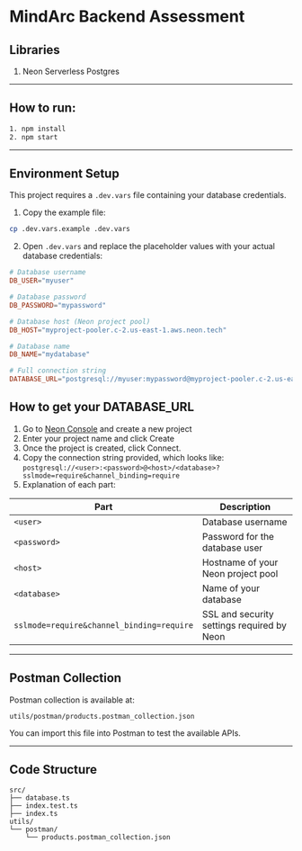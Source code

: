 # MindArc Backend Assessment

## Libraries
1. Neon Serverless Postgres

---

## How to run:

```bash
1. npm install
2. npm start
```

---

## Environment Setup

This project requires a `.dev.vars` file containing your database credentials.

1. Copy the example file:
```bash
cp .dev.vars.example .dev.vars
```
2. Open `.dev.vars` and replace the placeholder values with your actual database credentials:
```toml
# Database username
DB_USER="myuser"

# Database password
DB_PASSWORD="mypassword"

# Database host (Neon project pool)
DB_HOST="myproject-pooler.c-2.us-east-1.aws.neon.tech"

# Database name
DB_NAME="mydatabase"

# Full connection string
DATABASE_URL="postgresql://myuser:mypassword@myproject-pooler.c-2.us-east-1.aws.neon.tech/mydatabase?sslmode=require&channel_binding=require"
```

## How to get your DATABASE_URL

1. Go to [Neon Console](https://console.neon.tech/) and create a new project
2. Enter your project name and click Create
3. Once the project is created, click Connect.
4. Copy the connection string provided, which looks like:
`postgresql://<user>:<password>@<host>/<database>?sslmode=require&channel_binding=require`
5. Explanation of each part:

| Part       | Description |
|------------|-------------|
| `<user>`    | Database username |
| `<password>`| Password for the database user |
| `<host>`    | Hostname of your Neon project pool |
| `<database>`| Name of your database |
| `sslmode=require&channel_binding=require` | SSL and security settings required by Neon |

---

## Postman Collection

Postman collection is available at:

```
utils/postman/products.postman_collection.json
```

You can import this file into Postman to test the available APIs.

---

## Code Structure

```
src/
├── database.ts
├── index.test.ts
├── index.ts
utils/
└── postman/
    └── products.postman_collection.json
```
